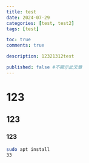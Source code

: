 ```yaml
---
title: test
date: 2024-07-29
categories: [test, test2]
tags: [test]

toc: true 
comments: true 

description: 12321312test

published: false #不顯示此文章
---
```


# 123
## 123
### 123


```bash
sudo apt install
33
```